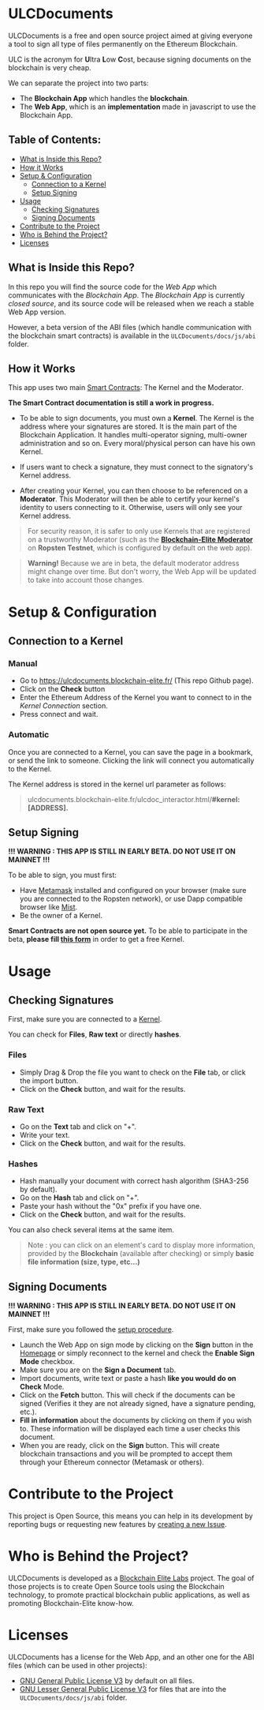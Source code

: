 # ULCDocuments

ULCDocuments is a free and open source project aimed at giving everyone a tool to sign all type of files permanently on the Ethereum Blockchain.

ULC is the acronym for **U**ltra **L**ow **C**ost, because signing documents on the blockchain is very cheap.

We can separate the project into two parts:
* The **Blockchain App** which handles the **blockchain**.
* The **Web App**, which is an **implementation** made in javascript to use the Blockchain App.


## Table of Contents:
* [What is Inside this Repo?](#what-is-inside-this-repo)
* [How it Works](#how-it-works)
* [Setup & Configuration](#setup--configuration)
  * [Connection to a Kernel](#connection-to-a-kernel)
  * [Setup Signing](#setup-signing)
* [Usage](#usage)
  * [Checking Signatures](#checking-signatures)
  * [Signing Documents](#signing-documents)
* [Contribute to the Project](#contribute-to-the-project)
* [Who is Behind the Project?](#who-is-behind-the-project)
* [Licenses](#licenses)

## What is Inside this Repo?
In this repo you will find the source code for the *Web App* which communicates with the *Blockchain App*. The *Blockchain App* is currently *closed source*, and its source code will be released when we reach a stable Web App version.

However, a beta version of the ABI files (which handle communication with the blockchain smart contracts) is available in the `ULCDocuments/docs/js/abi` folder.


## How it Works

This app uses two main [Smart Contracts](https://en.wikipedia.org/wiki/Smart_contract): The Kernel and the Moderator.

**The Smart Contract documentation is still a work in progress.**

* To be able to sign documents, you must own a **Kernel**. The Kernel is the address where your signatures are stored. It is the main part of the Blockchain Application. It handles multi-operator signing, multi-owner administration and so on. Every moral/physical person can have his own Kernel.

* If users want to check a signature, they must connect to the signatory's Kernel address.


* After creating your Kernel, you can then choose to be referenced on a **Moderator**. This Moderator will then be able to certify your kernel's identity to users connecting to it. Otherwise, users will only see your Kernel address.

> For security reason, it is safer to only use Kernels that are registered on a trustworthy Moderator (such as the **[Blockchain-Elite Moderator](https://ropsten.etherscan.io/address/0x4ad22344ffd31ce4e21397bbad8fe0816d977a0a)** on **Ropsten Testnet**, which is configured by default on the web app).

> **Warning!** Because we are in beta, the default moderator address might change over time. But don't worry, the Web App will be updated to take into account those changes.

# Setup & Configuration

## Connection to a Kernel

### Manual
* Go to https://ulcdocuments.blockchain-elite.fr/ (This repo Github page).
* Click on the **Check** button
* Enter the Ethereum Address of the Kernel you want to connect to in the *Kernel Connection* section.
* Press connect and wait.

### Automatic
Once you are connected to a Kernel, you can save the page in a bookmark, or send the link to someone. Clicking the link will connect you automatically to the Kernel.

The Kernel address is stored in the kernel url parameter as follows:
> ulcdocuments.blockchain-elite.fr/ulcdoc_interactor.html/**#kernel:[ADDRESS].**


## Setup Signing

**!!! WARNING : THIS APP IS STILL IN EARLY BETA. DO NOT USE IT ON MAINNET !!!**

To be able to sign, you must first:
* Have [Metamask](https://metamask.io) installed and configured on your browser (make sure you are connected to the Ropsten network), or use Dapp compatible browser like [Mist](https://github.com/ethereum/mist).
* Be the owner of a Kernel.

**Smart Contracts are not open source yet.** To be able to participate in the beta, **please fill [this form](https://www.blockchain-elite.fr/labs/ulcdocuments-beta-register/)** in order to get a free Kernel.

# Usage

## Checking Signatures

First, make sure you are connected to a [Kernel](#connection-to-a-kernel).

You can check for **Files**, **Raw text** or directly **hashes**.

### Files
* Simply Drag & Drop the file you want to check on the **File** tab, or click the import button.
* Click on the **Check** button, and wait for the results.

### Raw Text
* Go on the **Text** tab and click on "+".
* Write your text.
* Click on the **Check** button, and wait for the results.

### Hashes
* Hash manually your document with correct hash algorithm (SHA3-256 by default).
* Go on the **Hash** tab and click on "+".
* Paste your hash without the "0x" prefix if you have one.
* Click on the **Check** button, and wait for the results.

You can also check several items at the same item.

> Note : you can click on an element's card to display more information, provided by the **Blockchain** (available after checking) or simply **basic file information (size, type, etc...)**


## Signing Documents

**!!! WARNING : THIS APP IS STILL IN EARLY BETA. DO NOT USE IT ON MAINNET !!!**

First, make sure you followed the [setup procedure](#setup-signing).


* Launch the Web App on sign mode by clicking on the **Sign** button in the [Homepage](https://ulcdocuments.blockchain-elite.fr/) or simply reconnect to the kernel and check the **Enable Sign Mode** checkbox.
* Make sure you are on the **Sign a Document** tab.
* Import documents, write text or paste a hash **like you would do on Check** Mode.
* Click on the **Fetch** button. This will check if the documents can be signed (Verifies it they are not already signed, have a signature pending, etc.).
* **Fill in information** about the documents by clicking on them if you wish to. These information will be displayed each time a user checks this document.
* When you are ready, click on the **Sign** button. This will create blockchain transactions and you will be prompted to accept them through your Ethereum connector (Metamask or others).


# Contribute to the Project
This project is Open Source, this means you can help in its development by reporting bugs or requesting new features by [creating a new Issue](https://github.com/blockchain-elite/ULCDocuments/issues).

# Who is Behind the Project?

ULCDocuments is developed as a [Blockchain Elite Labs](https://www.blockchain-elite.fr/labs) project. The goal of those projects is to create Open Source tools using the Blockchain technology, to promote practical blockchain public applications, as well as promoting Blockchain-Elite know-how.

# Licenses
ULCDocuments has a license for the Web App, and an other one for the ABI files (which can be used in other projects):
* [GNU General Public License V3](http://www.gnu.org/licenses/) by default on all files.
* [GNU Lesser General Public License V3](http://www.gnu.org/licenses/) for files that are into the `ULCDocuments/docs/js/abi` folder.
